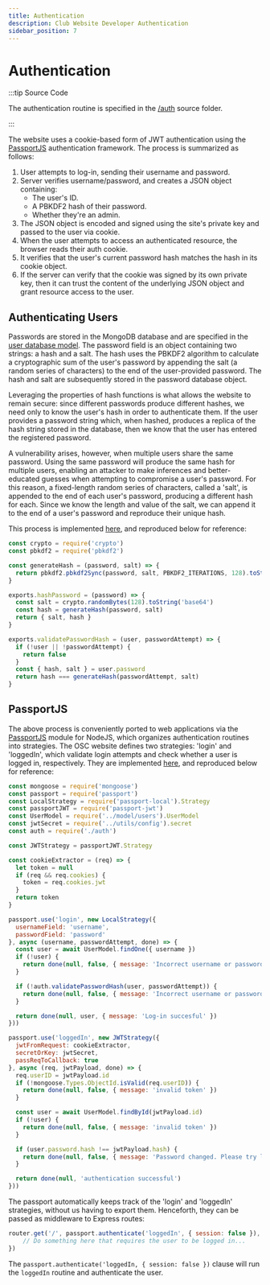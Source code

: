 ```yaml
---
title: Authentication
description: Club Website Developer Authentication
sidebar_position: 7
---
```


# Authentication

:::tip Source Code

The authentication routine is specified in the [/auth](https://github.com/ufosc/Club_Website_2/blob/main/auth/auth.js) source folder.

:::

The website uses a cookie-based form of JWT authentication using the [PassportJS](https://www.passportjs.org/) authentication framework. The process is summarized as follows:
1. User attempts to log-in, sending their username and password.
2. Server verifies username/password, and creates a JSON object containing:
   * The user's ID.
   * A PBKDF2 hash of their password.
   * Whether they're an admin.
3. The JSON object is encoded and signed using the site's private key and passed to the user via cookie.
4. When the user attempts to access an authenticated resource, the browser reads their auth cookie.
5. It verifies that the user's current password hash matches the hash in its cookie object.
6. If the server can verify that the cookie was signed by its own private key, then it can trust the content of the underlying JSON object and grant resource access to the user.

## Authenticating Users

Passwords are stored in the MongoDB database and are specified in the [user database model](https://github.com/ufosc/Club_Website_2/blob/main/model/users.js). The password field is an object containing two strings: a hash and a salt. The hash uses the PBKDF2 algorithm to calculate a cryptographic sum of the user's password by appending the salt (a random series of characters) to the end of the user-provided password. The hash and salt are subsequently stored in the password database object.

Leveraging the properties of hash functions is what allows the website to remain secure: since different passwords produce different hashes, we need only to know the user's hash in order to authenticate them. If the user provides a password string which, when hashed, produces a replica of the hash string stored in the database, then we know that the user has entered the registered password.

A vulnerability arises, however, when multiple users share the same password. Using the same password will produce the same hash for multiple users, enabling an attacker to make inferences and better-educated guesses when attempting to compromise a user's password. For this reason, a fixed-length random series of characters, called a 'salt', is appended to the end of each user's password, producing a different hash for each. Since we know the length and value of the salt, we can append it to the end of a user's password and reproduce their unique hash.

This process is implemented [here](https://github.com/ufosc/Club_Website_2/blob/main/auth/auth.js), and reproduced below for reference:
```js title="auth/auth.js"
const crypto = require('crypto')
const pbkdf2 = require('pbkdf2')

const generateHash = (password, salt) => {
  return pbkdf2.pbkdf2Sync(password, salt, PBKDF2_ITERATIONS, 128).toString()
}

exports.hashPassword = (password) => {
  const salt = crypto.randomBytes(128).toString('base64')
  const hash = generateHash(password, salt)
  return { salt, hash }
}

exports.validatePasswordHash = (user, passwordAttempt) => {
  if (!user || !passwordAttempt) {
    return false
  }
  const { hash, salt } = user.password
  return hash === generateHash(passwordAttempt, salt)
}
```

## PassportJS

The above process is conveniently ported to web applications via the [PassportJS](https://www.passportjs.org/) module for NodeJS, which organizes authentication routines into strategies. The OSC website defines two strategies: 'login' and 'loggedIn', which validate login attempts and check whether a user is logged in, respectively. They are implemented [here](https://github.com/ufosc/Club_Website_2/blob/main/auth/passport.js), and reproduced below for reference:
```js
const mongoose = require('mongoose')
const passport = require('passport')
const LocalStrategy = require('passport-local').Strategy
const passportJWT = require('passport-jwt')
const UserModel = require('../model/users').UserModel
const jwtSecret = require('../utils/config').secret
const auth = require('./auth')

const JWTStrategy = passportJWT.Strategy

const cookieExtractor = (req) => {
  let token = null
  if (req && req.cookies) {
    token = req.cookies.jwt
  }
  return token
}

passport.use('login', new LocalStrategy({
  usernameField: 'username',
  passwordField: 'password'
}, async (username, passwordAttempt, done) => {
  const user = await UserModel.findOne({ username })
  if (!user) {
    return done(null, false, { message: 'Incorrect username or password' })
  }

  if (!auth.validatePasswordHash(user, passwordAttempt)) {
    return done(null, false, { message: 'Incorrect username or password' })
  }

  return done(null, user, { message: 'Log-in succesful' })
}))

passport.use('loggedIn', new JWTStrategy({
  jwtFromRequest: cookieExtractor,
  secretOrKey: jwtSecret,
  passReqToCallback: true
}, async (req, jwtPayload, done) => {
  req.userID = jwtPayload.id
  if (!mongoose.Types.ObjectId.isValid(req.userID)) {
    return done(null, false, { message: 'invalid token' })
  }

  const user = await UserModel.findById(jwtPayload.id)
  if (!user) {
    return done(null, false, { message: 'invalid token' })
  }

  if (user.password.hash !== jwtPayload.hash) {
    return done(null, false, { message: 'Password changed. Please try logging in again.' })
  }

  return done(null, 'authentication successful')
}))
```

The passport automatically keeps track of the 'login' and 'loggedIn' strategies, without us having to export them. Henceforth, they can be passed as middleware to Express routes:

```js
router.get('/', passport.authenticate('loggedIn', { session: false }), (req, res) => {
	// Do something here that requires the user to be logged in...
})
```

The `passport.authenticate('loggedIn, { session: false })` clause will run the `loggedIn` routine and authenticate the user.
